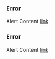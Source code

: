 <div class="au-body au-page-alerts au-page-alerts--error" role="alert">
  <h3>Error</h3>
  <p>Alert Content <a href="#">link</a></p>
</div>

<div class="au-body au-body--dark">
  <div class="au-page-alerts au-page-alerts--error au-page-alerts--dark" role="alert">
    <h3>Error</h3>
    <p>Alert Content <a href="#">link</a></p>
  </div>
</div>
